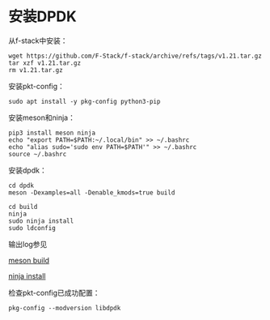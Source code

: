 # 安装DPDK

从f-stack中安装：

```shell
wget https://github.com/F-Stack/f-stack/archive/refs/tags/v1.21.tar.gz
tar xzf v1.21.tar.gz
rm v1.21.tar.gz
```

安装pkt-config：

```shell
sudo apt install -y pkg-config python3-pip
```

安装meson和ninja：

```shell
pip3 install meson ninja
echo "export PATH=$PATH:~/.local/bin" >> ~/.bashrc
echo "alias sudo='sudo env PATH=$PATH'" >> ~/.bashrc
source ~/.bashrc
```

安装dpdk：

```shell
cd dpdk
meson -Dexamples=all -Denable_kmods=true build

cd build
ninja
sudo ninja install
sudo ldconfig
```

输出log参见

[meson build](meson-build.log)

[ninja install](ninja-install.log)

检查pkt-config已成功配置：

```shell
pkg-config --modversion libdpdk
```
